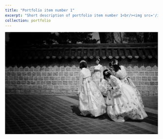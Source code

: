 ```yaml
---
title: "Portfolio item number 1"
excerpt: "Short description of portfolio item number 1<br/><img src='/images/500x300.png'>"
collection: portfolio
---
```


<img src="images/0A57D071-9FE2-4800-993B-407E0E1BD541-6336-00000197E2BEF0F5.jpeg">
